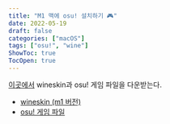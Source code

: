 ```yaml
---
title: "M1 맥에 osu! 설치하기 🎮"
date: 2022-05-19
draft: false
categories: ["macOS"]
tags: ["osu!", "wine"]
ShowToc: true
TocOpen: true
---
```


[이곳에서](https://osu.ppy.sh/community/forums/topics/1106057?n=1) wineskin과 osu! 게임 파일을 다운받는다.

- [wineskin (m1 버전)](https://mega.nz/file/woVyDRBI#fuz-t-MayzLGqTTLamTHN9HNn00f_Xx97PIVY4r7Dqw)
- [osu! 게임 파일](https://github.com/Techno-coder/osu-macOS-Agent/releases/download/refs%2Fheads%2Fmaster/osu.macOS.Agent.zip)
